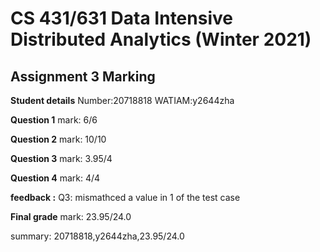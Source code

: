 # CS 431/631 Data Intensive Distributed Analytics (Winter 2021)
## Assignment 3 Marking

**Student details**
Number:20718818
WATIAM:y2644zha

**Question 1**
mark: 6/6

**Question 2**
mark: 10/10

**Question 3**
mark: 3.95/4

**Question 4**
mark: 4/4

**feedback :** Q3: mismathced a value in 1 of the test case

**Final grade**
mark: 23.95/24.0

summary: 20718818,y2644zha,23.95/24.0